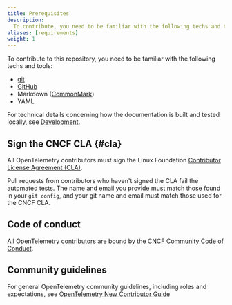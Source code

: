 ```yaml
---
title: Prerequisites
description:
  To contribute, you need to be familiar with the following techs and tools.
aliases: [requirements]
weight: 1
---
```


To contribute to this repository, you need to be familiar with the following
techs and tools:

- [git](https://git-scm.com/)
- [GitHub](https://github.com/)
- Markdown ([CommonMark](https://commonmark.org/))
- YAML

For technical details concerning how the documentation is built and tested
locally, see [Development](../development).

## Sign the CNCF CLA {#cla}

All OpenTelemetry contributors must sign the Linux Foundation [Contributor
License Agreement (CLA)][CLA].

Pull requests from contributors who haven't signed the CLA fail the automated
tests. The name and email you provide must match those found in your
`git config`, and your git name and email must match those used for the CNCF
CLA.

## Code of conduct

All OpenTelemetry contributors are bound by the [CNCF Community Code of
Conduct][CoC].

## Community guidelines

For general OpenTelemetry community guidelines, including roles and
expectations, see [OpenTelemetry New Contributor Guide][NCG]

[CLA]: https://docs.linuxfoundation.org/lfx/easycla/v2-current/contributors
[CoC]: https://github.com/cncf/foundation/blob/main/code-of-conduct.md
[NCG]:
  https://github.com/open-telemetry/community/blob/main/guides/contributor/README.md
